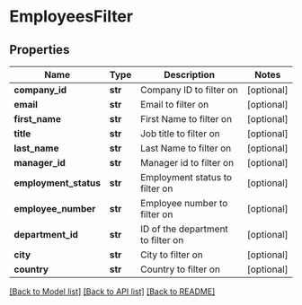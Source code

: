 # EmployeesFilter


## Properties
Name | Type | Description | Notes
------------ | ------------- | ------------- | -------------
**company_id** | **str** | Company ID to filter on | [optional] 
**email** | **str** | Email to filter on | [optional] 
**first_name** | **str** | First Name to filter on | [optional] 
**title** | **str** | Job title to filter on | [optional] 
**last_name** | **str** | Last Name to filter on | [optional] 
**manager_id** | **str** | Manager id to filter on | [optional] 
**employment_status** | **str** | Employment status to filter on | [optional] 
**employee_number** | **str** | Employee number to filter on | [optional] 
**department_id** | **str** | ID of the department to filter on | [optional] 
**city** | **str** | City to filter on | [optional] 
**country** | **str** | Country to filter on | [optional] 

[[Back to Model list]](../../README.md#documentation-for-models) [[Back to API list]](../../README.md#documentation-for-api-endpoints) [[Back to README]](../../README.md)


